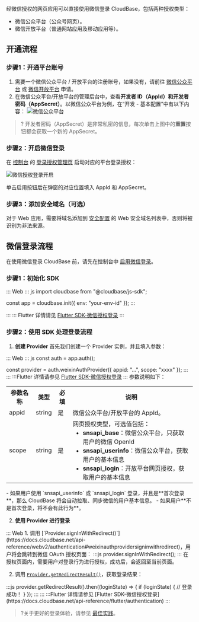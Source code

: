 经微信授权的网页应用可以直接使用微信登录 CloudBase，包括两种授权类型：

- 微信公众平台（公众号网页）。
- 微信开放平台（普通网站应用及移动应用等）。

## 开通流程

### 步骤1：开通平台账号

1. 需要一个微信公众平台 / 开放平台的注册账号，如果没有，请前往 [微信公众平台](https://mp.weixin.qq.com/) 或 [微信开放平台](https://open.weixin.qq.com/) 申请。
2. 在微信公众平台/开放平台的管理后台中，查看**开发者 ID（AppId）**和**开发者密码（AppSecret）**。以微信公众平台为例，在“开发 - 基本配置”中有以下内容：
![微信公众平台](https://main.qcloudimg.com/raw/cb40490394d61c8c95b74355e352d0f0.png)
>? 开发者密码（AppSecret）是非常私密的信息，每次单击上图中的**重置**按钮都会获取一个新的 AppSecret。

### 步骤2：开启微信登录

在 [控制台](https://console.cloud.tencent.com/tcb/env/login) 的 [登录授权管理页](https://console.cloud.tencent.com/tcb/env/login) 启动对应的平台登录授权：

![微信授权登录开启](https://main.qcloudimg.com/raw/f01ebbccbf987dec6b579906155fbf8d.jpg)

单击启用按钮后在弹窗的对应位置填入 AppId 和 AppSecret。

### 步骤3：添加安全域名（可选）

对于 Web 应用，需要将域名添加到 [安全配置](https://console.cloud.tencent.com/tcb/env/safety) 的 Web 安全域名列表中，否则将被识别为非法来源。

## 微信登录流程

在使用微信登录 CloudBase 前，请先在控制台中 [启用微信登录](#.E5.BC.80.E9.80.9A.E6.B5.81.E7.A8.8B)。

### 步骤1：初始化 SDK
<dx-tabs>
::: Web
<dx-codeblock>
:::  js
import cloudbase from "@cloudbase/js-sdk";

const app = cloudbase.init({
  env: "your-env-id"
});
:::
</dx-codeblock>

:::
::: Flutter
详情请见 [Flutter SDK-微信授权登录](https://docs.cloudbase.net/api-reference/flutter/authentication)
:::
</dx-tabs>



### 步骤2：使用 SDK 处理登录流程
1. **创建 Provider**
首先我们创建一个 Provider 实例，并且填入参数：
<dx-tabs>
::: Web
<dx-codeblock>
:::  js
const auth = app.auth();

const provider = auth.weixinAuthProvider({
  appid: "...",
  scope: "xxxx"
});
:::
</dx-codeblock>
:::
:::Flutter
详情请参见 [Flutter SDK-微信授权登录](https://docs.cloudbase.net/api-reference/flutter/authentication)
:::
</dx-tabs>
参数说明如下：
<table>
<tr>
<th>参数名称</th>
<th>类型</th>
<th>必填</th>
<th>说明</th>
</tr>
<tr>
<td>appid</td>
<td>string</td>
<td>是</td>
<td>微信公众平台/开放平台的 AppId。</td>
</tr>
<tr>
<td>scope</td>
<td>string</td>
<td>是</td>
<td>网页授权类型，可选值包括：<br><ul style="margin:0;list-style-type:disc;"><li><b>snsapi_base</b>：微信公众平台，只获取用户的微信 OpenId</li><li><b>snsapi_userinfo</b>：微信公众平台，获取用户的基本信息</li><li><b>snsapi_login</b>：开放平台网页授权，获取用户的基本信息</li></ul> </td>
</tr>
</table>
<dx-alert infotype="explain" title="">
- 如果用户使用 `snsapi_userinfo` 或 `snsapi_login` 登录，并且是**首次登录**，那么 CloudBase 将会自动拉取、同步微信的用户基本信息。 
- 如果用户**不是首次登录，将不会有此行为**。
</dx-alert>

2. **使用 Provider 进行登录**
<dx-tabs>
::: Web
1. 调用 [`Provider.signInWithRedirect()`](https://docs.cloudbase.net/api-reference/webv2/authentication#weixinauthprovidersigninwithredirect)，用户将会跳转到微信 OAuth 授权页面：
<dx-codeblock>
:::js
provider.signInWithRedirect();
:::
</dx-codeblock>在授权页面内，需要用户对登录行为进行授权，成功后，会返回至当前页面。

2. 调用 [`Provider.getRedirectResult()`](https://docs.cloudbase.net/api-reference/webv2/authentication#weixinauthprovidergetredirectresult)，获取登录结果：
<dx-codeblock>
:::js
provider.getRedirectResult().then((loginState) => {
    if (loginState) {
    // 登录成功！
    }
});
:::
</dx-codeblock>
:::
:::Flutter
详情请参见 [Flutter SDK-微信授权登录](https://docs.cloudbase.net/api-reference/flutter/authentication)
:::
</dx-tabs>

>?关于更好的登录体验，请参见 [最佳实践](https://cloud.tencent.com/document/product/876/46140)。
